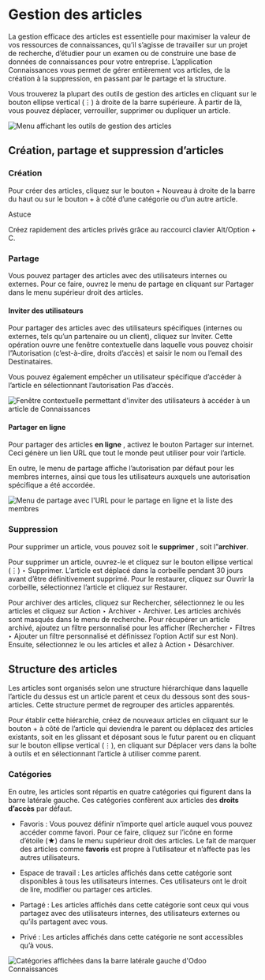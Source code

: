 # Gestion des articles

La gestion efficace des articles est essentielle pour maximiser la valeur de
vos ressources de connaissances, qu’il s’agisse de travailler sur un projet de
recherche, d’étudier pour un examen ou de construire une base de données de
connaissances pour votre entreprise. L’application Connaissances vous permet
de gérer entièrement vos articles, de la création à la suppression, en passant
par le partage et la structure.

Vous trouverez la plupart des outils de gestion des articles en cliquant sur
le bouton ellipse vertical (⋮) à droite de la barre supérieure. À partir de
là, vous pouvez déplacer, verrouiller, supprimer ou dupliquer un article.

![Menu affichant les outils de gestion des
articles](../../../_images/toolbox.png)

## Création, partage et suppression d’articles

### Création

Pour créer des articles, cliquez sur le bouton \+ Nouveau à droite de la barre
du haut ou sur le bouton + à côté d’une catégorie ou d’un autre article.

Astuce

Créez rapidement des articles privés grâce au raccourci clavier Alt/Option +
C.

### Partage

Vous pouvez partager des articles avec des utilisateurs internes ou externes.
Pour ce faire, ouvrez le menu de partage en cliquant sur Partager dans le menu
supérieur droit des articles.

#### Inviter des utilisateurs

Pour partager des articles avec des utilisateurs spécifiques (internes ou
externes, tels qu’un partenaire ou un client), cliquez sur Inviter. Cette
opération ouvre une fenêtre contextuelle dans laquelle vous pouvez choisir
l”Autorisation (c’est-à-dire, droits d’accès) et saisir le nom ou l’email des
Destinataires.

Vous pouvez également empêcher un utilisateur spécifique d’accéder à l’article
en sélectionnant l’autorisation Pas d’accès.

![Fenêtre contextuelle permettant d'inviter des utilisateurs à accéder à un
article de Connaissances](../../../_images/invite.png)

#### Partager en ligne

Pour partager des articles **en ligne** , activez le bouton Partager sur
internet. Ceci génère un lien URL que tout le monde peut utiliser pour voir
l’article.

En outre, le menu de partage affiche l’autorisation par défaut pour les
membres internes, ainsi que tous les utilisateurs auxquels une autorisation
spécifique a été accordée.

![Menu de partage avec l'URL pour le partage en ligne et la liste des
membres](../../../_images/share-menu.png)

### Suppression

Pour supprimer un article, vous pouvez soit le **supprimer** , soit
l”**archiver**.

Pour supprimer un article, ouvrez-le et cliquez sur le bouton ellipse vertical
(⋮) ‣ Supprimer. L’article est déplacé dans la corbeille pendant 30 jours
avant d’être définitivement supprimé. Pour le restaurer, cliquez sur Ouvrir la
corbeille, sélectionnez l’article et cliquez sur Restaurer.

Pour archiver des articles, cliquez sur Rechercher, sélectionnez le ou les
articles et cliquez sur Action ‣ Archiver ‣ Archiver. Les articles archivés
sont masqués dans le menu de recherche. Pour récupérer un article archivé,
ajoutez un filtre personnalisé pour les afficher (Rechercher ‣ Filtres ‣
Ajouter un filtre personnalisé et définissez l’option Actif sur est Non).
Ensuite, sélectionnez le ou les articles et allez à Action ‣ Désarchiver.

## Structure des articles

Les articles sont organisés selon une structure hiérarchique dans laquelle
l’article du dessus est un article parent et ceux du dessous sont des sous-
articles. Cette structure permet de regrouper des articles apparentés.

Pour établir cette hiérarchie, créez de nouveaux articles en cliquant sur le
bouton + à côté de l’article qui deviendra le parent ou déplacez des articles
existants, soit en les glissant et déposant sous le futur parent ou en
cliquant sur le bouton ellipse vertical (⋮), en cliquant sur Déplacer vers
dans la boîte à outils et en sélectionnant l’article à utiliser comme parent.

### Catégories

En outre, les articles sont répartis en quatre catégories qui figurent dans la
barre latérale gauche. Ces catégories confèrent aux articles des **droits
d’accès** par défaut.

  * Favoris : Vous pouvez définir n’importe quel article auquel vous pouvez accéder comme favori. Pour ce faire, cliquez sur l’icône en forme d’étoile (★) dans le menu supérieur droit des articles. Le fait de marquer des articles comme **favoris** est propre à l’utilisateur et n’affecte pas les autres utilisateurs.

  * Espace de travail : Les articles affichés dans cette catégorie sont disponibles à tous les utilisateurs internes. Ces utilisateurs ont le droit de lire, modifier ou partager ces articles.

  * Partagé : Les articles affichés dans cette catégorie sont ceux qui vous partagez avec des utilisateurs internes, des utilisateurs externes ou qu’ils partagent avec vous.

  * Privé : Les articles affichés dans cette catégorie ne sont accessibles qu’à vous.

![Catégories affichées dans la barre latérale gauche d'Odoo
Connaissances](../../../_images/left-sidebar-cat.png)

